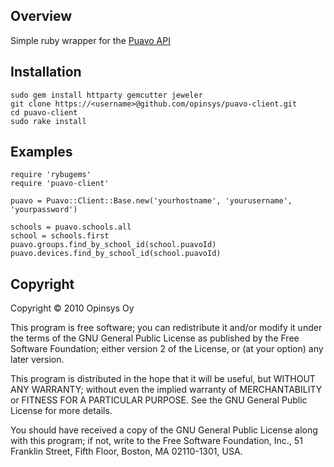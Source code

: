 ## Overview

Simple ruby wrapper for the [Puavo API](https://github.com/opinsys/puavo-user])

## Installation

    sudo gem install httparty gemcutter jeweler
    git clone https://<username>@github.com/opinsys/puavo-client.git
    cd puavo-client
    sudo rake install

## Examples

    require 'rybugems'
    require 'puavo-client'

    puavo = Puavo::Client::Base.new('yourhostname', 'yourusername', 'yourpassword')
    
    schools = puavo.schools.all
    school = schools.first
    puavo.groups.find_by_school_id(school.puavoId)
    puavo.devices.find_by_school_id(school.puavoId)


## Copyright

Copyright © 2010 Opinsys Oy

This program is free software; you can redistribute it and/or modify it 
under the terms of the GNU General Public License as published by the 
Free Software Foundation; either version 2 of the License, or (at your 
option) any later version.

This program is distributed in the hope that it will be useful, but 
WITHOUT ANY WARRANTY; without even the implied warranty of 
MERCHANTABILITY or FITNESS FOR A PARTICULAR PURPOSE. See the GNU General 
Public License for more details.

You should have received a copy of the GNU General Public License along 
with this program; if not, write to the Free Software Foundation, Inc., 
51 Franklin Street, Fifth Floor, Boston, MA 02110-1301, USA.
